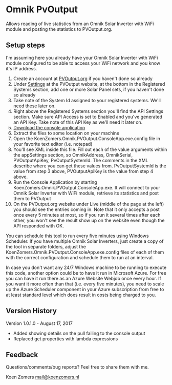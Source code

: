 # Omnik PvOutput

Allows reading of live statistics from an Omnik Solar Inverter with WiFi module and posting the statistics to PVOutput.org.

## Setup steps

I'm assuming here you already have your Omnik Solar Inverter with WiFi module configured to be able to access your WiFi network and you know it's IP address.

1. Create an account at [PVOutput.org](http://www.pvoutput.org) if you haven't done so already
2. Under [Settings](http://pvoutput.org/account.jsp) at the PVOutput website, at the bottom in the Registered Systems section, add one or more Solar Panel sets, if you haven't done so already
3. Take note of the System Id assigned to your registered systems. We'll need these later on.
4. Right above the Registered Systems section you'll find the API Settings section. Make sure API Access is set to Enabled and you've generated an API Key. Take note of this API Key as we'll need it later on.
5. [Download the console application](https://github.com/KoenZomers/OmnikPvOutput/raw/master/KoenZomers.Omnik.PVOutput.zip)
6. Extract the files to some location on your machine
7. Open the KoenZomers.Omnik.PVOutput.ConsoleApp.exe.config file in your favorite text editor (i.e. notepad)
8. You'll see XML inside this file. Fill out each of the value arguments within the appSettings section, so OmnikAddress, OmnikSerial, PVOutputApiKey, PvOutputSystemId. The comments in the XML describe where you can get these values from. PvOutputSystemId is the value from step 3 above, PVOutputApiKey is the value from step 4 above.
9. Run the Console Application by starting KoenZomers.Omnik.PVOutput.ConsoleApp.exe. It will connect to your Omnik Solar Inverter with WiFi module, retrieve its statistics and post them to PVOutput
10. On the PVOutput.org website under Live (middle of the page at the left) you should see the entries coming in. Note that it only accepts a post once every 5 minutes at most, so if you run it several times after each other, you won't see the result show up on the website even though the API responded with OK.

You can schedule this tool to run every five minutes using Windows Scheduler. If you have multiple Omnik Solar Inverters, just create a copy of the tool in separate folders, adjust the KoenZomers.Omnik.PVOutput.ConsoleApp.exe.config files of each of them with the correct configuration and schedule them to run at an interval.

In case you don't want any 24/7 Windows machine to be running to execute this code, another option could be to have it run in Microsoft Azure. For free you can have it run there as an Azure Website Webjob once every hour. If you want it more often than that (i.e. every five minutes), you need to scale up the Azure Scheduler component in your Azure subscription from free to at least standard level which does result in costs being charged to you.

## Version History

Version 1.0.1.0 - August 17, 2017

- Added showing details on the pull failing to the console output
- Replaced get properties with lambda expressions

## Feedback

Questions/comments/bug reports? Feel free to share them with me.

Koen Zomers
mail@koenzomers.nl
